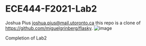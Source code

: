 # ECE444-F2021-Lab2
Joshua Pius joshua.pius@mail.utoronto.ca
this repo is a clone of 
https://github.com/miguelgrinberg/flasky. ![image](https://user-images.githubusercontent.com/49081873/134713324-07bffe72-2c29-4a02-ac0a-97cec466b2e5.png)

Completion of Lab2
